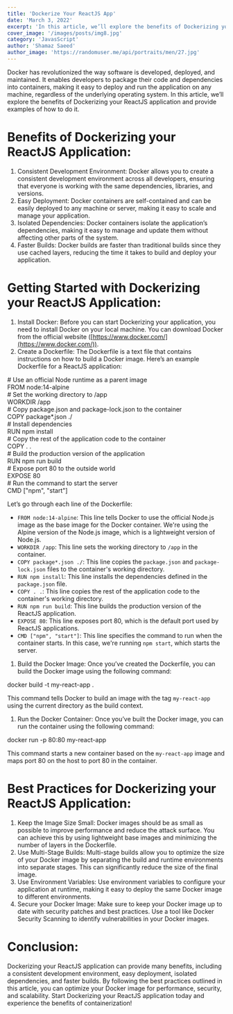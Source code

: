 ```yaml
---
title: 'Dockerize Your ReactJS App'
date: 'March 3, 2022'
excerpt: 'In this article, we’ll explore the benefits of Dockerizing your ReactJS application and provide examples of how to do it.'
cover_image: '/images/posts/img8.jpg'
category: 'JavasScript'
author: 'Shamaz Saeed'
author_image: 'https://randomuser.me/api/portraits/men/27.jpg'
---
```


Docker has revolutionized the way software is developed, deployed, and maintained. It enables developers to package their code and dependencies into containers, making it easy to deploy and run the application on any machine, regardless of the underlying operating system. In this article, we’ll explore the benefits of Dockerizing your ReactJS application and provide examples of how to do it.

# Benefits of Dockerizing your ReactJS Application:

1.  Consistent Development Environment: Docker allows you to create a consistent development environment across all developers, ensuring that everyone is working with the same dependencies, libraries, and versions.
2.  Easy Deployment: Docker containers are self-contained and can be easily deployed to any machine or server, making it easy to scale and manage your application.
3.  Isolated Dependencies: Docker containers isolate the application’s dependencies, making it easy to manage and update them without affecting other parts of the system.
4.  Faster Builds: Docker builds are faster than traditional builds since they use cached layers, reducing the time it takes to build and deploy your application.

# Getting Started with Dockerizing your ReactJS Application:

1.  Install Docker: Before you can start Dockerizing your application, you need to install Docker on your local machine. You can download Docker from the official website ([https://www.docker.com/](https://www.docker.com/)).
2.  Create a Dockerfile: The Dockerfile is a text file that contains instructions on how to build a Docker image. Here’s an example Dockerfile for a ReactJS application:

\# Use an official Node runtime as a parent image  
FROM node:14-alpine  
\# Set the working directory to /app  
WORKDIR /app  
\# Copy package.json and package-lock.json to the container  
COPY package\*.json ./  
\# Install dependencies  
RUN npm install  
\# Copy the rest of the application code to the container  
COPY . .  
\# Build the production version of the application  
RUN npm run build  
\# Expose port 80 to the outside world  
EXPOSE 80  
\# Run the command to start the server  
CMD \["npm", "start"\]

Let’s go through each line of the Dockerfile:

- `FROM node:14-alpine`: This line tells Docker to use the official Node.js image as the base image for the Docker container. We're using the Alpine version of the Node.js image, which is a lightweight version of Node.js.
- `WORKDIR /app`: This line sets the working directory to `/app` in the container.
- `COPY package*.json ./`: This line copies the `package.json` and `package-lock.json` files to the container's working directory.
- `RUN npm install`: This line installs the dependencies defined in the `package.json` file.
- `COPY . .`: This line copies the rest of the application code to the container's working directory.
- `RUN npm run build`: This line builds the production version of the ReactJS application.
- `EXPOSE 80`: This line exposes port 80, which is the default port used by ReactJS applications.
- `CMD ["npm", "start"]`: This line specifies the command to run when the container starts. In this case, we're running `npm start`, which starts the server.

1.  Build the Docker Image: Once you’ve created the Dockerfile, you can build the Docker image using the following command:

docker build -t my\-react-app .

This command tells Docker to build an image with the tag `my-react-app` using the current directory as the build context.

1.  Run the Docker Container: Once you’ve built the Docker image, you can run the container using the following command:

docker run -p 80:80 my-react-app

This command starts a new container based on the `my-react-app` image and maps port 80 on the host to port 80 in the container.

# Best Practices for Dockerizing your ReactJS Application:

1.  Keep the Image Size Small: Docker images should be as small as possible to improve performance and reduce the attack surface. You can achieve this by using lightweight base images and minimizing the number of layers in the Dockerfile.
2.  Use Multi-Stage Builds: Multi-stage builds allow you to optimize the size of your Docker image by separating the build and runtime environments into separate stages. This can significantly reduce the size of the final image.
3.  Use Environment Variables: Use environment variables to configure your application at runtime, making it easy to deploy the same Docker image to different environments.
4.  Secure your Docker Image: Make sure to keep your Docker image up to date with security patches and best practices. Use a tool like Docker Security Scanning to identify vulnerabilities in your Docker images.

# Conclusion:

Dockerizing your ReactJS application can provide many benefits, including a consistent development environment, easy deployment, isolated dependencies, and faster builds. By following the best practices outlined in this article, you can optimize your Docker image for performance, security, and scalability. Start Dockerizing your ReactJS application today and experience the benefits of containerization!
